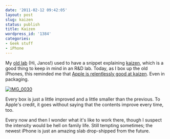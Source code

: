 ```yaml
---
date: '2011-02-12 09:42:05'
layout: post
slug: kaizen
status: publish
title: Kaizen
wordpress_id: '1384'
categories:
- Geek stuff
- iPhone
---
```


My [old lab](http://www.unm.edu/news/Releases/July30aml.htm) (Hi, Janos!) used to have a snippet explaining [kaizen](http://en.wikipedia.org/wiki/Kaizen), which is a good thing to keep in mind in an R&D lab. Today, as I box up the old iPhones, this reminded me that [Apple is relentlessly good at kaizen](http://www.macworld.com/article/151235/2010/05/apple_rolls.html). Even in packaging.

[![IMG_0030](http://fnord.phfactor.net/wp-content/uploads/2011/02/IMG_0030-448x600.jpg)](http://fnord.phfactor.net/wp-content/uploads/2011/02/IMG_0030.jpg)

Every box is just a little improved and a little smaller than the previous. To Apple's credit, it goes without saying that the contents improve every time, too.

Every now and then I wonder what it's like to work there, though I suspect the intensity would be hell on family life. Still tempting sometimes; the newest iPhone is just an amazing slab drop-shipped from the future.
